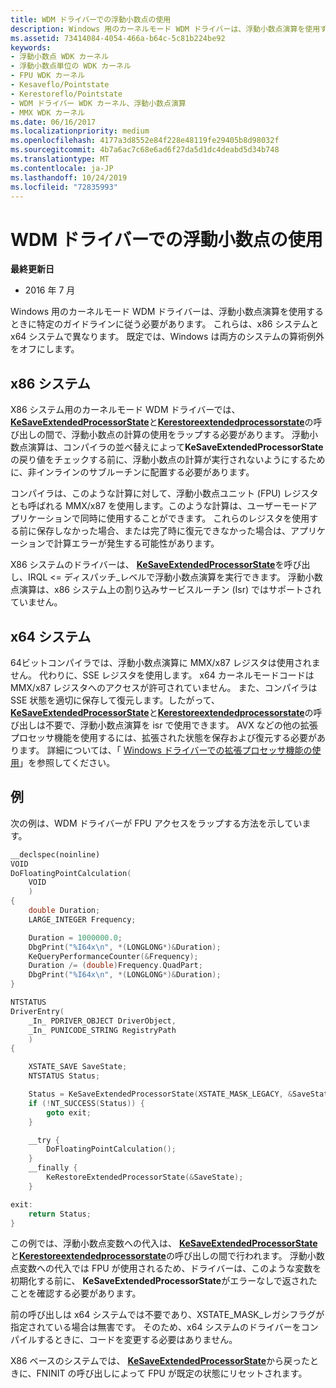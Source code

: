 ```yaml
---
title: WDM ドライバーでの浮動小数点の使用
description: Windows 用のカーネルモード WDM ドライバーは、浮動小数点演算を使用するときに特定のガイドラインに従う必要があります。 これらは、x86 システムと x64 システムで異なります。 既定では、Windows は両方のシステムの算術例外をオフにします。
ms.assetid: 73414084-4054-466a-b64c-5c81b224be92
keywords:
- 浮動小数点 WDK カーネル
- 浮動小数点単位の WDK カーネル
- FPU WDK カーネル
- Kesaveflo/Pointstate
- Kerestoreflo/Pointstate
- WDM ドライバー WDK カーネル、浮動小数点演算
- MMX WDK カーネル
ms.date: 06/16/2017
ms.localizationpriority: medium
ms.openlocfilehash: 4177a3d8552e84f228e48119fe29405b8d98032f
ms.sourcegitcommit: 4b7a6ac7c68e6ad6f27da5d1dc4deabd5d34b748
ms.translationtype: MT
ms.contentlocale: ja-JP
ms.lasthandoff: 10/24/2019
ms.locfileid: "72835993"
---
```

# <a name="using-floating-point-in-a-wdm-driver"></a>WDM ドライバーでの浮動小数点の使用


**最終更新日**

-   2016 年 7 月

Windows 用のカーネルモード WDM ドライバーは、浮動小数点演算を使用するときに特定のガイドラインに従う必要があります。 これらは、x86 システムと x64 システムで異なります。 既定では、Windows は両方のシステムの算術例外をオフにします。

## <a name="x86-systems"></a>x86 システム


X86 システム用のカーネルモード WDM ドライバーでは、 [**KeSaveExtendedProcessorState**](https://docs.microsoft.com/windows-hardware/drivers/ddi/wdm/nf-wdm-kesaveextendedprocessorstate)と[**Kerestoreextendedprocessorstate**](https://docs.microsoft.com/windows-hardware/drivers/ddi/wdm/nf-wdm-kerestoreextendedprocessorstate)の呼び出しの間で、浮動小数点の計算の使用をラップする必要があります。 浮動小数点演算は、コンパイラの並べ替えによって**KeSaveExtendedProcessorState**の戻り値をチェックする前に、浮動小数点の計算が実行されないようにするために、非インラインのサブルーチンに配置する必要があります。

コンパイラは、このような計算に対して、浮動小数点ユニット (FPU) レジスタとも呼ばれる MMX/x87 を使用します。このような計算は、ユーザーモードアプリケーションで同時に使用することができます。 これらのレジスタを使用する前に保存しなかった場合、または完了時に復元できなかった場合は、アプリケーションで計算エラーが発生する可能性があります。

X86 システムのドライバーは、 [**KeSaveExtendedProcessorState**](https://docs.microsoft.com/windows-hardware/drivers/ddi/wdm/nf-wdm-kesaveextendedprocessorstate)を呼び出し、IRQL &lt;= ディスパッチ\_レベルで浮動小数点演算を実行できます。 浮動小数点演算は、x86 システム上の割り込みサービスルーチン (Isr) ではサポートされていません。

## <a name="x64-systems"></a>x64 システム


64ビットコンパイラでは、浮動小数点演算に MMX/x87 レジスタは使用されません。 代わりに、SSE レジスタを使用します。 x64 カーネルモードコードは MMX/x87 レジスタへのアクセスが許可されていません。 また、コンパイラは SSE 状態を適切に保存して復元します。したがって、 [**KeSaveExtendedProcessorState**](https://docs.microsoft.com/windows-hardware/drivers/ddi/wdm/nf-wdm-kesaveextendedprocessorstate)と[**Kerestoreextendedprocessorstate**](https://docs.microsoft.com/windows-hardware/drivers/ddi/wdm/nf-wdm-kerestoreextendedprocessorstate)の呼び出しは不要で、浮動小数点演算を isr で使用できます。 AVX などの他の拡張プロセッサ機能を使用するには、拡張された状態を保存および復元する必要があります。 詳細については、「 [Windows ドライバーでの拡張プロセッサ機能の使用](floating-point-support-for-64-bit-drivers.md)」を参照してください。

## <a name="example"></a>例


次の例は、WDM ドライバーが FPU アクセスをラップする方法を示しています。

```cpp
__declspec(noinline)
VOID
DoFloatingPointCalculation(
    VOID
    )
{
    double Duration;
    LARGE_INTEGER Frequency;

    Duration = 1000000.0;
    DbgPrint("%I64x\n", *(LONGLONG*)&Duration);
    KeQueryPerformanceCounter(&Frequency);
    Duration /= (double)Frequency.QuadPart;
    DbgPrint("%I64x\n", *(LONGLONG*)&Duration);
}

NTSTATUS
DriverEntry(
    _In_ PDRIVER_OBJECT DriverObject,
    _In_ PUNICODE_STRING RegistryPath
    )
{

    XSTATE_SAVE SaveState;
    NTSTATUS Status;

    Status = KeSaveExtendedProcessorState(XSTATE_MASK_LEGACY, &SaveState);
    if (!NT_SUCCESS(Status)) {
        goto exit;
    }

    __try {
        DoFloatingPointCalculation();
    }
    __finally {
        KeRestoreExtendedProcessorState(&SaveState);
    }

exit:
    return Status;
}
```

この例では、浮動小数点変数への代入は、 [**KeSaveExtendedProcessorState**](https://docs.microsoft.com/windows-hardware/drivers/ddi/wdm/nf-wdm-kesaveextendedprocessorstate)と[**Kerestoreextendedprocessorstate**](https://docs.microsoft.com/windows-hardware/drivers/ddi/wdm/nf-wdm-kerestoreextendedprocessorstate)の呼び出しの間で行われます。 浮動小数点変数への代入では FPU が使用されるため、ドライバーは、このような変数を初期化する前に、 **KeSaveExtendedProcessorState**がエラーなしで返されたことを確認する必要があります。

前の呼び出しは x64 システムでは不要であり、XSTATE\_MASK\_レガシフラグが指定されている場合は無害です。 そのため、x64 システムのドライバーをコンパイルするときに、コードを変更する必要はありません。

X86 ベースのシステムでは、 [**KeSaveExtendedProcessorState**](https://docs.microsoft.com/windows-hardware/drivers/ddi/wdm/nf-wdm-kesaveextendedprocessorstate)から戻ったときに、FNINIT の呼び出しによって FPU が既定の状態にリセットされます。

 

 




